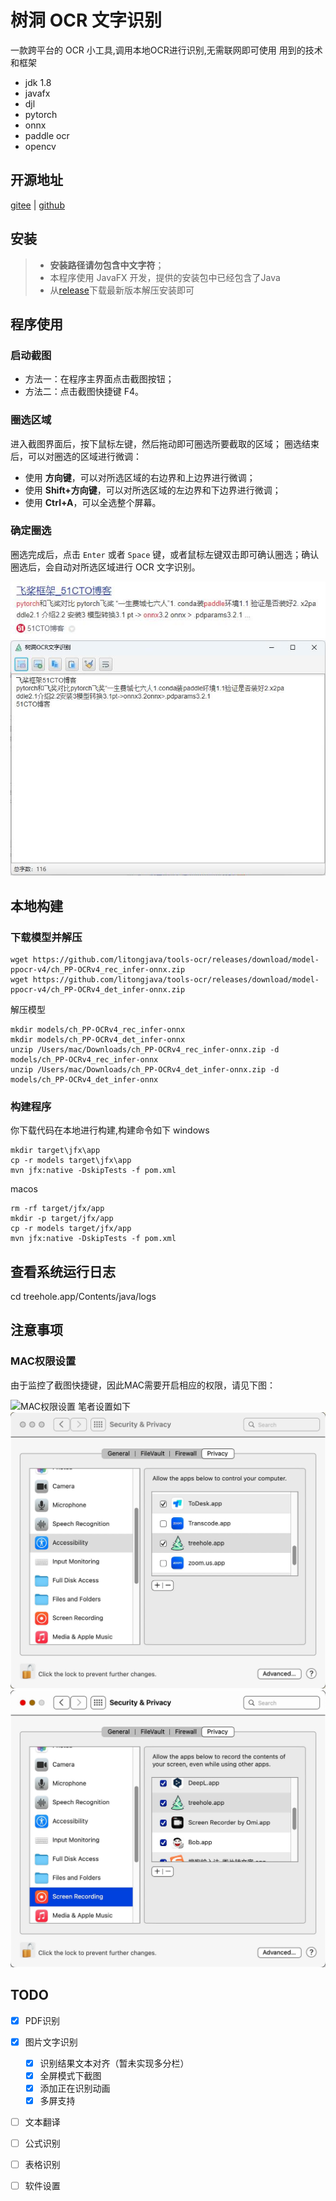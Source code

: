 # 树洞 OCR 文字识别
一款跨平台的 OCR 小工具,调用本地OCR进行识别,无需联网即可使用
用到的技术和框架
- jdk 1.8
- javafx
- djl
- pytorch
- onnx
- paddle ocr
- opencv

## 开源地址
[gitee](https://gitee.com/ppnt/tools-ocr) | [github](https://github.com/litongjava/tools-ocr)
## 安装
> - **安装路径请勿包含中文字符**；
> - 本程序使用 JavaFX 开发，提供的安装包中已经包含了Java
> - 从[release](https://github.com/litongjava/tools-ocr/releases/)下载最新版本解压安装即可


## 程序使用
### 启动截图
- 方法一：在程序主界面点击截图按钮；
- 方法二：点击截图快捷键 F4。

### 圈选区域
进入截图界面后，按下鼠标左键，然后拖动即可圈选所要截取的区域；
圈选结束后，可以对圈选的区域进行微调：
- 使用 **方向键**，可以对所选区域的右边界和上边界进行微调；
- 使用 **Shift+方向键**，可以对所选区域的左边界和下边界进行微调；
- 使用 **Ctrl+A**，可以全选整个屏幕。

### 确定圈选
圈选完成后，点击 `Enter` 或者 `Space` 键，或者鼠标左键双击即可确认圈选；确认圈选后，会自动对所选区域进行 OCR 文字识别。

![](readme_files/3.jpg)
![](readme_files/4.jpg)

## 本地构建
### 下载模型并解压
```
wget https://github.com/litongjava/tools-ocr/releases/download/model-ppocr-v4/ch_PP-OCRv4_rec_infer-onnx.zip
wget https://github.com/litongjava/tools-ocr/releases/download/model-ppocr-v4/ch_PP-OCRv4_det_infer-onnx.zip
```
解压模型
```
mkdir models/ch_PP-OCRv4_rec_infer-onnx
mkdir models/ch_PP-OCRv4_det_infer-onnx
unzip /Users/mac/Downloads/ch_PP-OCRv4_rec_infer-onnx.zip -d models/ch_PP-OCRv4_rec_infer-onnx
unzip /Users/mac/Downloads/ch_PP-OCRv4_det_infer-onnx.zip -d models/ch_PP-OCRv4_det_infer-onnx
```

### 构建程序
你下载代码在本地进行构建,构建命令如下
windows
```
mkdir target\jfx\app
cp -r models target\jfx\app
mvn jfx:native -DskipTests -f pom.xml
```

macos
```shell script
rm -rf target/jfx/app
mkdir -p target/jfx/app
cp -r models target/jfx/app
mvn jfx:native -DskipTests -f pom.xml
```

## 查看系统运行日志
cd treehole.app/Contents/java/logs
## 注意事项
### MAC权限设置
由于监控了截图快捷键，因此MAC需要开启相应的权限，请见下图：

![MAC权限设置](http://img.ifish.fun/Fo31NZQIhPNF6m7gOorRGDuKvaZ_)
笔者设置如下
![1](readme_files/1.jpg)
![2](readme_files/2.jpg)

## TODO
- [x] PDF识别
- [x] 图片文字识别
  - [x] 识别结果文本对齐（暂未实现多分栏）
  - [x] 全屏模式下截图
  - [x] 添加正在识别动画
  - [x] 多屏支持
- [ ] 文本翻译
- [ ] 公式识别
- [ ] 表格识别
- [ ] 软件设置

